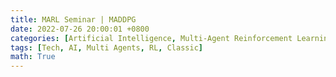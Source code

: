```yaml
---
title: MARL Seminar | MADDPG
date: 2022-07-26 20:00:01 +0800
categories: [Artificial Intelligence, Multi-Agent Reinforcement Learning]
tags: [Tech, AI, Multi Agents, RL, Classic]
math: True
---
```


<object data="{{ site.baseurl }}/assets/img/2022-07-26-MARL-seminar-MADDPG/slides_MADDPG.pdf" type="application/pdf" width="100%" height="1000px">
</object>